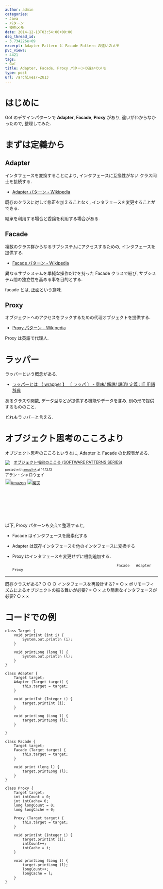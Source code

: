 ```yaml
---
author: admin
categories:
- Java
- パターン
- 技術メモ
date: 2014-12-13T03:54:00+00:00
dsq_thread_id:
- 3.734226e+09
excerpt: Adapter Pattern と Facade Pattern の違いのメモ
pvc_views:
- 4421
tags:
- Gof
title: Adapter, Facade, Proxy パターンの違いのメモ
type: post
url: /archives/=2813
---
```


はじめに
========

Gof のデザインパターンで **Adapter**, **Facade**, **Proxy** があり,
違いがわからなかったので, 整理してみた.

まずは定義から
==============

Adapter
-------

インタフェースを変換することにより, インタフェースに互換性がない
クラス同士を接続する.

-   [Adapter パターン -
    Wikipedia](https://ja.wikipedia.org/wiki/Adapter_%E3%83%91%E3%82%BF%E3%83%BC%E3%83%B3)

既存のクラスに対して修正を加えることなく,
インタフェースを変更することができる.

継承を利用する場合と委譲を利用する場合がある.

Facade
------

複数のクラス群からなるサブシステムにアクセスするための,
インタフェースを提供する.

-   [Facade パターン -
    Wikipedia](https://ja.wikipedia.org/wiki/Facade_%E3%83%91%E3%82%BF%E3%83%BC%E3%83%B3)

異なるサブシステムを単純な操作だけを持った Facade クラスで結び,
サブシステム間の独立性を高める事を目的とする.

facade とは, 正面という意味.

Proxy
-----

オブジェクトへのアクセスをフックするための代理オブジェクトを提供する.

-   [Proxy パターン -
    Wikipedia](https://ja.wikipedia.org/wiki/Proxy_%E3%83%91%E3%82%BF%E3%83%BC%E3%83%B3)

Proxy は英語で代理人.

ラッパー
========

ラッパーという概念がある.

-   [ラッパーとは 【 wrapper 】 〔 ラッパ 〕 - 意味/ 解説/ 説明/ 定義 :
    IT 用語辞典](https://e-words.jp/w/E383A9E38383E38391E383BC.html)

あるクラスや関数, データ型などが提供する機能やデータを含み,
別の形で提供するもののこと.

どれもラッパーと言える.

オブジェクト思考のこころより
============================

オブジェクト思考のこころという本に, Adapter と Facade の比較表がある.

<div class='amazlink-box' style='text-align:left;padding-bottom:20px;font-size:small;/zoom: 1;overflow: hidden;'><div class='amazlink-list' style='clear: both;'><div class='amazlink-image' style='float:left;margin:0px 12px 1px 0px;'><a href='https://www.amazon.co.jp/%E3%82%AA%E3%83%96%E3%82%B8%E3%82%A7%E3%82%AF%E3%83%88%E6%8C%87%E5%90%91%E3%81%AE%E3%81%93%E3%81%93%E3%82%8D-SOFTWARE-PATTERNS-SERIES-%E3%82%A2%E3%83%A9%E3%83%B3%E3%83%BB%E3%82%B7%E3%83%A3%E3%83%AD%E3%82%A6%E3%82%A7%E3%82%A4/dp/4621066048%3FSubscriptionId%3DAKIAJDINZW45GEGLXQQQ%26tag%3Dsleephacker-22%26linkCode%3Dxm2%26camp%3D2025%26creative%3D165953%26creativeASIN%3D4621066048' target='_blank' rel='nofollow'><img src='https://ecx.images-amazon.com/images/I/510uRnu%2BbYL._SL160_.jpg' style='border: none;' /></a></div><div class='amazlink-info' style='height:160; margin-bottom: 10px'><div class='amazlink-name' style='margin-bottom:10px;line-height:120%'><a href='https://www.amazon.co.jp/%E3%82%AA%E3%83%96%E3%82%B8%E3%82%A7%E3%82%AF%E3%83%88%E6%8C%87%E5%90%91%E3%81%AE%E3%81%93%E3%81%93%E3%82%8D-SOFTWARE-PATTERNS-SERIES-%E3%82%A2%E3%83%A9%E3%83%B3%E3%83%BB%E3%82%B7%E3%83%A3%E3%83%AD%E3%82%A6%E3%82%A7%E3%82%A4/dp/4621066048%3FSubscriptionId%3DAKIAJDINZW45GEGLXQQQ%26tag%3Dsleephacker-22%26linkCode%3Dxm2%26camp%3D2025%26creative%3D165953%26creativeASIN%3D4621066048' rel='nofollow' target='_blank'>オブジェクト指向のこころ (SOFTWARE PATTERNS SERIES)</a></div><div class='amazlink-powered' style='font-size:80%;margin-top:5px;line-height:120%'>posted with <a href='https://amazlink.keizoku.com/' title='アマゾンアフィリエイトリンク作成ツール' target='_blank'>amazlink</a> at 14.12.13</div><div class='amazlink-detail'>アラン・シャロウェイ<br /></div><div class='amazlink-sub-info' style='float: left;'><div class='amazlink-link' style='margin-top: 5px'><img src='https://amazlink.fuyu.gs/icon_amazon.png' width='18'><a href='https://www.amazon.co.jp/%E3%82%AA%E3%83%96%E3%82%B8%E3%82%A7%E3%82%AF%E3%83%88%E6%8C%87%E5%90%91%E3%81%AE%E3%81%93%E3%81%93%E3%82%8D-SOFTWARE-PATTERNS-SERIES-%E3%82%A2%E3%83%A9%E3%83%B3%E3%83%BB%E3%82%B7%E3%83%A3%E3%83%AD%E3%82%A6%E3%82%A7%E3%82%A4/dp/4621066048%3FSubscriptionId%3DAKIAJDINZW45GEGLXQQQ%26tag%3Dsleephacker-22%26linkCode%3Dxm2%26camp%3D2025%26creative%3D165953%26creativeASIN%3D4621066048' rel='nofollow' target='_blank'>Amazon</a> <img src='https://amazlink.fuyu.gs/icon_rakuten.gif' width='18'><a href='https://hb.afl.rakuten.co.jp/hgc/g00q0724.n763w947.g00q0724.n763x2b4/?pc=http%3A%2F%2Fbooks.rakuten.co.jp%2Frb%2F12699390%2F&m=http%3A%2F%2Fm.rakuten.co.jp%2Frms%2Fmsv%2FItem%3Fn%3D12699390%26surl%3Dbook' rel='nofollow' target='_blank'>楽天</a></div></div></div></div></div>

以下, Proxy パターンも交えて整理すると,

-   Facade はインタフェースを簡素化する
-   Adapter は既存インタフェースを他のインタフェースに変換する
-   Proxy はインタフェースを変更せずに機能追加する.

                                                        Facade   Adapter   Proxy
  ----------------------------------------------------- -------- --------- -------
  既存クラスがある?                                     ○        ○         ○
  インタフェースを再設計する?                           ×        ○         ×
  ボリモーフィズムによるオブジェクトの振る舞いが必要?   ×        ○         ×
  より簡素なインタフェースが必要?                       ○        ×         ×

コードでの例
============

``` {.java}
class Target {
    void printInt (int i) {
        System.out.println (i);
    }

    void printLong (long l) {
        System.out.println (l);
    }
}

class Adapter {
    Target target;
    Adapter (Target target) {
        this.target = target;
    }

    void printInt (Integer i) {
        target.printInt (i);
    }

    void printLong (Long l) {
        target.printLong (l);
    }

}

class Facade {
    Target target;
    Facade (Target target) {
        this.target = target;
    }

    void print (long l) {
        target.printLong (l);
    }
}

class Proxy {
    Target target;
    int intCount = 0;
    int intCache= 0;
    long longCount = 0;
    long longCache = 0; 

    Proxy (Target target) {
        this.target = target;
    }

    void printInt (Integer i) {
        target.printInt (i);
        intCount++;
        intCache = i;
    }

    void printLong (Long l) {
        target.printLong (l);
        longCount++;
        longCache = l;
    }
}
```
